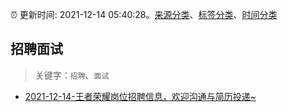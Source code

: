 :alarm_clock: 更新时间: 2021-12-14 05:40:28。[来源分类](../README.md)、[标签分类](../TAGS.md)、[时间分类](../TIMELINE.md)

## 招聘面试


> 关键字：`招聘`、`面试`



- [2021-12-14-王者荣耀岗位招聘信息，欢迎沟通与简历投递~](https://www.v2ex.com/t/822072) 